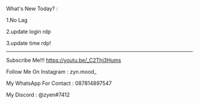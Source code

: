 What's New Today? :

1.No Lag

2.update login rdp

3.update time rdp!

--------------------------------------------------------

Subscribe Me!!! https://youtu.be/_C2Thj3Hums

Follow Me On Instagram : zyn.mood_

My WhatsApp For Contact : 087814897547

My Discord : @zyen#7412
